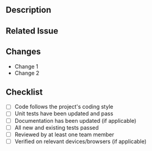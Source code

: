 ## Description

<!-- Provide a brief overview of the changes in this pull request. -->

## Related Issue

<!-- If this pull request is related to a GitHub issue, reference it here using the issue number (e.g., "Fixes #123"). -->

## Changes

<!-- List the main changes introduced by this pull request. -->

- Change 1
- Change 2

## Checklist

<!-- Make sure to check these items before submitting the pull request. -->

- [ ] Code follows the project's coding style
- [ ] Unit tests have been updated and pass
- [ ] Documentation has been updated (if applicable)
- [ ] All new and existing tests passed
- [ ] Reviewed by at least one team member
- [ ] Verified on relevant devices/browsers (if applicable)
